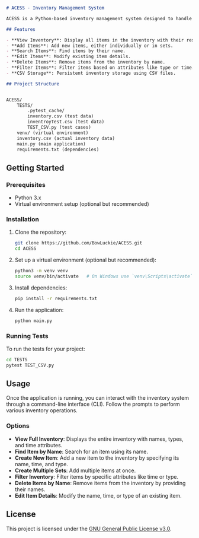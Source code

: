 

```md
# ACESS - Inventory Management System

ACESS is a Python-based inventory management system designed to handle various inventory operations such as adding, deleting, editing, and filtering items. The system stores and loads data from a CSV file to maintain persistent inventory records.

## Features

- **View Inventory**: Display all items in the inventory with their respective attributes.
- **Add Items**: Add new items, either individually or in sets.
- **Search Items**: Find items by their name.
- **Edit Items**: Modify existing item details.
- **Delete Items**: Remove items from the inventory by name.
- **Filter Items**: Filter items based on attributes like type or time.
- **CSV Storage**: Persistent inventory storage using CSV files.

## Project Structure


ACESS/
    TESTS/
        .pytest_cache/
        inventory.csv (test data)
        inventroyTest.csv (test data)
        TEST_CSV.py (test cases)
    venv/ (virtual environment)
    inventory.csv (actual inventory data)
    main.py (main application)
    requirements.txt (dependencies)
```

## Getting Started

### Prerequisites

- Python 3.x
- Virtual environment setup (optional but recommended)

### Installation

1. Clone the repository:
    ```bash
    git clone https://github.com/BowLuckie/ACESS.git
    cd ACESS
    ```

2. Set up a virtual environment (optional but recommended):
    ```bash
    python3 -m venv venv
    source venv/bin/activate   # On Windows use `venv\Scripts\activate`
    ```

3. Install dependencies:
    ```bash
    pip install -r requirements.txt
    ```

4. Run the application:
    ```bash
    python main.py
    ```

### Running Tests

To run the tests for your project:
```bash
cd TESTS
pytest TEST_CSV.py
```

## Usage

Once the application is running, you can interact with the inventory system through a command-line interface (CLI). Follow the prompts to perform various inventory operations.

### Options
- **View Full Inventory**: Displays the entire inventory with names, types, and time attributes.
- **Find Item by Name**: Search for an item using its name.
- **Create New Item**: Add a new item to the inventory by specifying its name, time, and type.
- **Create Multiple Sets**: Add multiple items at once.
- **Filter Inventory**: Filter items by specific attributes like time or type.
- **Delete Items by Name**: Remove items from the inventory by providing their names.
- **Edit Item Details**: Modify the name, time, or type of an existing item.

## License

This project is licensed under the [GNU General Public License v3.0](LICENSE).
